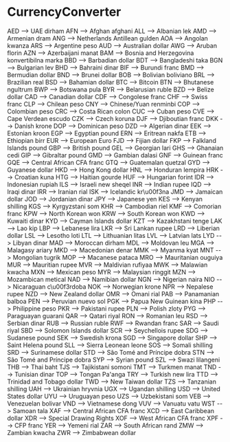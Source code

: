 # CurrencyConverter
 

  AED --> UAE dirham
  AFN --> Afghan afghani
  ALL --> Albanian lek
  AMD --> Armenian dram
  ANG --> Netherlands Antillean gulden
  AOA --> Angolan kwanza
  ARS --> Argentine peso
  AUD --> Australian dollar
  AWG --> Aruban florin
  AZN --> Azerbaijani manat
  BAM --> Bosnia and Herzegovina konvertibilna marka
  BBD --> Barbadian dollar
  BDT --> Bangladeshi taka
  BGN --> Bulgarian lev
  BHD --> Bahraini dinar
  BIF --> Burundi franc
  BMD --> Bermudian dollar
  BND --> Brunei dollar
  BOB --> Bolivian boliviano
  BRL --> Brazilian real
  BSD --> Bahamian dollar
  BTC --> Bitcoin
  BTN --> Bhutanese ngultrum
  BWP --> Botswana pula
  BYR --> Belarusian ruble
  BZD --> Belize dollar
  CAD --> Canadian dollar
  CDF --> Congolese franc
  CHF --> Swiss franc
  CLP --> Chilean peso
  CNY --> Chinese/Yuan renminbi
  COP --> Colombian peso
  CRC --> Costa Rican colon
  CUC --> Cuban peso
  CVE --> Cape Verdean escudo
  CZK --> Czech koruna
  DJF --> Djiboutian franc
  DKK --> Danish krone
  DOP --> Dominican peso
  DZD --> Algerian dinar
  EEK --> Estonian kroon
  EGP --> Egyptian pound
  ERN --> Eritrean nakfa
  ETB --> Ethiopian birr
  EUR --> European Euro
  FJD --> Fijian dollar
  FKP --> Falkland Islands pound
  GBP --> British pound
  GEL --> Georgian lari
  GHS --> Ghanaian cedi
  GIP --> Gibraltar pound
  GMD --> Gambian dalasi
  GNF --> Guinean franc
  GQE --> Central African CFA franc
  GTQ --> Guatemalan quetzal
  GYD --> Guyanese dollar
  HKD --> Hong Kong dollar
  HNL --> Honduran lempira
  HRK --> Croatian kuna
  HTG --> Haitian gourde
  HUF --> Hungarian forint
  IDR --> Indonesian rupiah
  ILS --> Israeli new sheqel
  INR --> Indian rupee
  IQD --> Iraqi dinar
  IRR --> Iranian rial
  ISK --> Icelandic kr\u00f3na
  JMD --> Jamaican dollar
  JOD --> Jordanian dinar
  JPY --> Japanese yen
  KES --> Kenyan shilling
  KGS --> Kyrgyzstani som
  KHR --> Cambodian riel
  KMF --> Comorian franc
  KPW --> North Korean won
  KRW --> South Korean won
  KWD --> Kuwaiti dinar
  KYD --> Cayman Islands dollar
  KZT --> Kazakhstani tenge
  LAK --> Lao kip
  LBP --> Lebanese lira
  LKR --> Sri Lankan rupee
  LRD --> Liberian dollar
  LSL --> Lesotho loti
  LTL --> Lithuanian litas
  LVL --> Latvian lats
  LYD --> Libyan dinar
  MAD --> Moroccan dirham
  MDL --> Moldovan leu
  MGA --> Malagasy ariary
  MKD --> Macedonian denar
  MMK --> Myanma kyat
  MNT --> Mongolian tugrik
  MOP --> Macanese pataca
  MRO --> Mauritanian ouguiya
  MUR --> Mauritian rupee
  MVR --> Maldivian rufiyaa
  MWK --> Malawian kwacha
  MXN --> Mexican peso
  MYR --> Malaysian ringgit
  MZN --> Mozambican metical
  NAD --> Namibian dollar
  NGN --> Nigerian naira
  NIO --> Nicaraguan c\u00f3rdoba
  NOK --> Norwegian krone
  NPR --> Nepalese rupee
  NZD --> New Zealand dollar
  OMR --> Omani rial
  PAB --> Panamanian balboa
  PEN --> Peruvian nuevo sol
  PGK --> Papua New Guinean kina
  PHP --> Philippine peso
  PKR --> Pakistani rupee
  PLN --> Polish zloty
  PYG --> Paraguayan guarani
  QAR --> Qatari riyal
  RON --> Romanian leu
  RSD --> Serbian dinar
  RUB --> Russian ruble
  RWF --> Rwandan franc
  SAR --> Saudi riyal
  SBD --> Solomon Islands dollar
  SCR --> Seychellois rupee
  SDG --> Sudanese pound
  SEK --> Swedish krona
  SGD --> Singapore dollar
  SHP --> Saint Helena pound
  SLL --> Sierra Leonean leone
  SOS --> Somali shilling
  SRD --> Surinamese dollar
  STD --> São Tomé and Príncipe dobra
  STN --> São Tomé and Príncipe dobra
  SYP --> Syrian pound
  SZL --> Swazi lilangeni
  THB --> Thai baht
  TJS --> Tajikistani somoni
  TMT --> Turkmen manat
  TND --> Tunisian dinar
  TOP --> Tongan Pa'anga
  TRY --> Turkish new lira
  TTD --> Trinidad and Tobago dollar
  TWD --> New Taiwan dollar
  TZS --> Tanzanian shilling
  UAH --> Ukrainian hryvnia
  UGX --> Ugandan shilling
  USD --> United States dollar
  UYU --> Uruguayan peso
  UZS --> Uzbekistani som
  VEB --> Venezuelan bolivar
  VND --> Vietnamese dong
  VUV --> Vanuatu vatu
  WST --> Samoan tala
  XAF --> Central African CFA franc
  XCD --> East Caribbean dollar
  XDR --> Special Drawing Rights
  XOF --> West African CFA franc
  XPF --> CFP franc
  YER --> Yemeni rial
  ZAR --> South African rand
  ZMW --> Zambian kwacha
  ZWR --> Zimbabwean dollar
